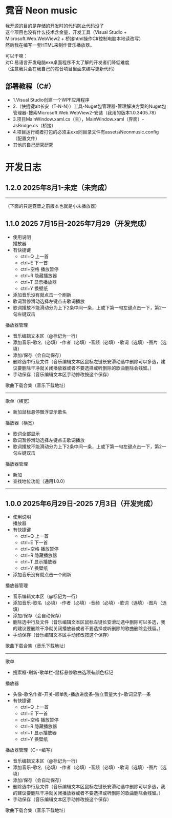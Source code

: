 # 霓音 Neon music

我开源的目的是存储的开发时的代码防止代码没了  
这个项目也没有什么技术含金量，开发工具（Visual Studio + Microsoft.Web.WebView2 + 桥接html操作C#控制电脑本地读改写）  
然后我在编写一套HTML来制作音乐播放器。  

可以干嘛：  
对C 易语言开发电脑exe桌面程序不太了解的开发者们降低难度  
（注意我只会在我自己的霓音项目里面来编写更新代码）  
## 部署教程（C#）
- 1.Visual Studio创建一个WPF应用程序
- 2.（快捷键alt长安（T-N-N））工具-Nuget包管理器-管理解决方案的Nuget包管理器-搜索Microsoft.Web.WebView2-安装（我用的版本1.0.3405.78）
- 3.项目MainWindow.xaml.cs（主），MainWindow.xaml（界面）-JsBridge.cs（桥接）
- 4.项目运行或者打包的必须主exe同目录文件有assets\Neonmusic.config（配置文件）
- 其他的自己研究研究

# 开发日志

## 1.2.0  2025年8月1-未定（未完成）

---

（下面的只是霓音之前版本也就是小末播放器）  

## 1.1.0  2025 7月15日-2025年7月29（开发完成）

- 使用说明  
播放器  
- 有快捷键  
  - ctrl+Q 上一首  
  - ctrl+E 下一首  
  - ctrl+空格 播放暂停  
  - ctrl+R 隐藏播放器  
  - ctrl+T 显示播放器  
  - ctrl+Y 换壁纸  
- 添加音乐没有就点击一个刷新  
- 歌词暂停滑动选择左键点击歌词播放  
- 歌词播放不能滑动分为上下2条中间一条，上或下第一句左键点击一下，第2一句左键双击  

播放器管理  
- 音乐编辑文本区（@标记为一行）  
- 添加音乐-歌名（必填）-作者（必填）-音频（必填）-歌词（选填）-图片（选填）  
- 添加/保存（会自动保存）  
- 删除选中行及文件（音乐编辑文本区鼠标左键长安滑动选中删除可以多选，建议要删除干净就关闭播放器或者不要选择或听删除的歌曲删除会残留。）  
- 手动保存（音乐编辑文本区手动修改按这个保存）  

歌曲下载合集（音乐下载地址）  

----------------------  

歌单（横宽）  
- 新加鼠标悬停飘浮显示歌名  

播放器（横宽）  
- 歌词全部显示  
- 歌词暂停滑动选择左键点击歌词播放  
- 歌词播放不能滑动分为上下2条中间一条，上或下第一句左键点击一下，第2一句左键双击  

播放器管理  
- 新加  
- 查找地位功能（通用1.0.0）  

---

## 1.0.0  2025年6月29日-2025 7月3日（开发完成）

- 使用说明  
播放器  
- 有快捷键  
  - ctrl+Q 上一首  
  - ctrl+E 下一首  
  - ctrl+空格 播放暂停  
  - ctrl+R 隐藏播放器  
  - ctrl+T 显示播放器  
  - ctrl+Y 换壁纸  
- 添加音乐没有就点击一个刷新  

播放器管理  
- 音乐编辑文本区（@标记为一行）  
- 添加音乐-歌名（必填）-作者（必填）-音频（必填）-歌词（选填）-图片（选填）  
- 添加/保存（会自动保存）  
- 删除选中行及文件（音乐编辑文本区鼠标左键长安滑动选中删除可以多选，我的建议要删除干净就关闭播放器或者不要选择或听删除的歌曲删除会残留。）  
- 手动保存（音乐编辑文本区手动修改按这个保存）  

歌曲下载合集（音乐下载地址）  

----------------------  

歌单  
- 搜索框-刷新-歌单栏-鼠标悬停歌曲选项有颜色标记  

播放器  
- 头像-歌名作者-开关-顺单乱-播放进度条-独立音量大小-歌词显示一条  
- 有快捷键  
  - ctrl+Q 上一首  
  - ctrl+E 下一首  
  - ctrl+空格 播放暂停  
  - ctrl+R 隐藏播放器  
  - ctrl+T 显示播放器  
  - ctrl+Y 换壁纸  

播放器管理（C++编写）  
- 音乐编辑文本区（@标记为一行）  
- 添加音乐-歌名（必填）-作者（必填）-音频（必填）-歌词（选填）-图片（选填）  
- 添加/保存（会自动保存）  
- 删除选中行及文件（音乐编辑文本区鼠标左键长安滑动选中删除可以多选，我的建议要删除干净就关闭播放器或者不要选择或听删除的歌曲删除会残留。）  
- 手动保存（音乐编辑文本区手动修改按这个保存）  

歌曲下载合集（音乐下载地址）
